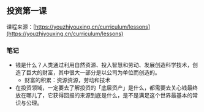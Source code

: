 ## 投资第一课
课程来源：[https://youzhiyouxing.cn/curriculum/lessons](https://youzhiyouxing.cn/curriculum/lessons)

### 笔记
- 钱是什么？人类通过利用自然资源、投入智慧和劳动、发展创造科学技术，创造了巨大的财富，其中很大一部分是以公司为单位而创造的。
  - 财富的积累：资源资源，劳动和技术
- 在投资领域，一定要去了解投资的「底层资产」是什么，都需要去关心钱最终放在哪儿了，它获得回报的来源到底是什么，是不是满足这个世界最基本的常识与公理。